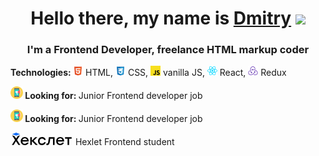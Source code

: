 <h1 align="center">Hello there, my name is <a href="https://t.me/dm_ezhov" target="_blank">Dmitry</a> 
<img src="https://github.com/blackcater/blackcater/raw/main/images/Hi.gif" height="32"/></h1>
<h3 align="center">I'm a Frontend Developer, freelance HTML markup coder</h3>

<p><strong>Technologies: </strong><img src="/images/html-5-icon.svg" alt="icon" width="16" height="16"> HTML, <img src="/images/css-3-icon.svg" alt="icon" width="16" height="16"> CSS, <img src="/images/javascript-icon.svg" alt="icon" width="16" height="16"> vanilla JS, <img src="/images/react-icon.svg" alt="icon" width="16" height="16"> React, <img src="/images/redux-icon.svg" alt="icon" width="16" height="16"> Redux </p>
<p><img src="/images/job-icon.svg" alt="icon" width="20" height="20"><strong> Looking for: </strong>Junior Frontend developer job</p>
<p><img src="/images/job-icon.svg" alt="icon" width="20" height="20"><strong> Looking for: </strong>Junior Frontend developer job</p>
<p><svg xmlns="http://www.w3.org/2000/svg" version="1.1" x="0" y="0" viewBox="0 0 263 55" xml:space="preserve" width="100" height="20"><style>.st0{fill:136ef6}</style><path class="st0" d="m36 12-11 4-6 10-7-10-11-4 13 20L0 54h8l10-16 11 16h8L23 32zM47 33c1-4 5-8 10-8s9 4 10 8H47zm10-14c-10 0-18 8-18 18 0 11 8 18 18 18 7 0 14-4 17-11h-8c-1 3-5 5-9 5-6 0-10-4-11-10h28c1-11-6-20-17-20M112 20h-9L88 35V20h-7v34h7V38l17 16h9L96 36zM133 26c4 0 8 2 9 6h7c-1-8-8-13-16-13-11 0-18 8-18 18s7 18 17 18c8 0 16-5 17-13h-7c-1 4-5 6-10 6-6 0-10-4-10-11 0-6 4-11 11-11M160 40c-1 7-2 8-6 8h-2v7h4c5 0 9-4 11-14l2-14h12v27h7V20h-25l-3 20zM202 33c2-4 5-8 11-8 5 0 8 4 9 8h-20zm11-14c-11 0-18 8-18 18 0 11 7 18 18 18 7 0 14-4 16-11h-7c-2 3-5 5-9 5-6 0-10-4-11-10h28c1-11-6-20-17-20M252 20h-18v7h11v27h7V27h11v-7z"></path><path style="fill:#136ef6" d="M36 7 19 0 1 7l18 6z"></path></svg> Hexlet Frontend student</p>





